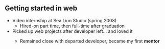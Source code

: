 ##  Getting started in web

* Video internship at Sea Lion Studio (spring 2008)
	* Hired-on part time, then full-time after graduation <!-- .element: class="fragment" -->
* Picked up web projects after developer left<!-- .element: class="fragment" --><span class="fragment">&hellip; and loved it
	* Remained close with departed developer, became my first <!-- .element: class="fragment" --> **mentor**